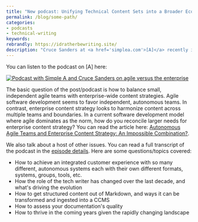 ```yaml
---
title: "New podcast: Unifying Technical Content Sets into a Broader Ecosystem, on Towards a Smarter World with [A]"
permalink: /blog/some-path/
categories:
- podcasts
- technical-writing
keywords:
rebrandly: https://idratherbewriting.site/
description: "Cruce Sanders at <a href='simplea.com'>[A]</a> recently interviewed me for his podcast series <i>Towards a Smarter World</i>. The episode is called <a href='https://simplea.com/Treasury/Podcasts/Technical-Content-Sets-in-a-Broader-Ecosystem'>Unifying Technical Content Sets into a Broader Ecosystem</a>, and we chat about some issues I wrote in an earlier article about agile teams and enterprise content strategy."
---
```


You can listen to the podcast on [A] here:

<a href="https://simplea.com/Treasury/Podcasts/Technical-Content-Sets-in-a-Broader-Ecosystem"><img src="https://idratherbewritingmedia.com/images/crucepodcast-enterprise-and-agile.png" alt="Podcast with Simple A and Cruce Sanders on agile versus the enterprise" style="max-width: 500px"/></a>

The basic question of the post/podcast is how to balance small, independent agile teams with enterprise-wide content strategies. Agile software development seems to favor independent, autonomous teams. In contrast, enterprise content strategy looks to harmonize content across multiple teams and boundaries. In a current software development model where agile dominates as the norm, how do you reconcile larger needs for enterprise content strategy? You can read the article here: <a href='https://idratherbewriting.com/blog/agile-teams-and-enterprise-content-strategy/'>Autonomous Agile Teams and Enterprise Content Strategy: An Impossible Combination?</a>.

We also talk about a host of other issues. You can read a full transcript of the podcast in the [episode details](https://simplea.com/Treasury/Podcasts/Technical-Content-Sets-in-a-Broader-Ecosystem). Here are some questions/topics covered:

* How to achieve an integrated customer experience with so many different, autonomous systems each with their own different formats, systems, groups, tools, etc.
* How the role of the tech writer has changed over the last decade, and what's driving the evolution
* How to get structured content out of Markdown, and ways it can be transformed and ingested into a CCMS
* How to assess your documentation's quality
* How to thrive in the coming years given the rapidly changing landscape
